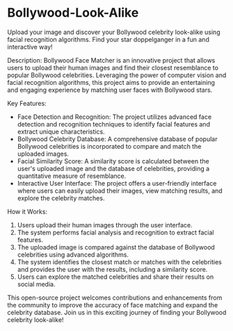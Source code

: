 # Bollywood-Look-Alike
Upload your image and discover your Bollywood celebrity look-alike using facial recognition algorithms. Find your star doppelganger in a fun and interactive way!

Description:
Bollywood Face Matcher is an innovative project that allows users to upload their human images and find their closest resemblance to popular Bollywood celebrities. Leveraging the power of computer vision and facial recognition algorithms, this project aims to provide an entertaining and engaging experience by matching user faces with Bollywood stars.

Key Features:
- Face Detection and Recognition: The project utilizes advanced face detection and recognition techniques to identify facial features and extract unique characteristics.
- Bollywood Celebrity Database: A comprehensive database of popular Bollywood celebrities is incorporated to compare and match the uploaded images.
- Facial Similarity Score: A similarity score is calculated between the user's uploaded image and the database of celebrities, providing a quantitative measure of resemblance.
- Interactive User Interface: The project offers a user-friendly interface where users can easily upload their images, view matching results, and explore the celebrity matches.

How it Works:
1. Users upload their human images through the user interface.
2. The system performs facial analysis and recognition to extract facial features.
3. The uploaded image is compared against the database of Bollywood celebrities using advanced algorithms.
4. The system identifies the closest match or matches with the celebrities and provides the user with the results, including a similarity score.
5. Users can explore the matched celebrities and share their results on social media.

This open-source project welcomes contributions and enhancements from the community to improve the accuracy of face matching and expand the celebrity database. Join us in this exciting journey of finding your Bollywood celebrity look-alike!


